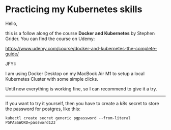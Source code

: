 # Practicing my Kubernetes skills

Hello,

this is a follow along of the course **Docker and Kubernetes** by Stephen Grider.
You can find the course on Udemy:

https://www.udemy.com/course/docker-and-kubernetes-the-complete-guide/

JFYI:

I am using Docker Desktop on my MacBook Air M1 to setup a local Kubernetes Cluster with some simple clicks.

Until now everything is working fine, so I can recommend to give it a try.

----

If you want to try it yourself, then you have to create a k8s secret to store the password for postgres, like this:

    kubectl create secret generic pgpassword --from-literal PGPASSWORD=password123